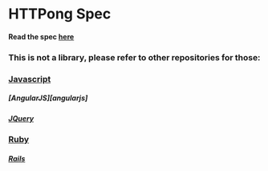 # HTTPong Spec

#### Read the spec [here](../master/SPEC.md)

### This is not a library, please refer to other repositories for those:

### [Javascript][js]
##### [AngularJS][angularjs]
##### [JQuery][jquery]
### [Ruby][ruby]
##### [Rails][rails]

[js]: https://github.com/hansottowirtz/httpong-js
[angular]: https://github.com/hansottowirtz/httpong-angularjs
[jquery]: https://github.com/hansottowirtz/httpong-jquery
[ruby]: https://github.com/hansottowirtz/httpong-ruby
[rails]: https://github.com/hansottowirtz/httpong-rails
